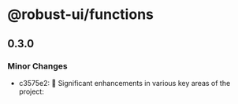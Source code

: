 # @robust-ui/functions

## 0.3.0

### Minor Changes

- c3575e2: 🚀 Significant enhancements in various key areas of the project:
